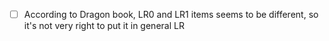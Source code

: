 - [ ] According to Dragon book, LR0 and LR1 items seems to be different, so it's not very right to put it in general LR